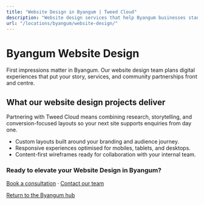 ```yaml
---
title: "Website Design in Byangum | Tweed Cloud"
description: "Website design services that help Byangum businesses stand out online."
url: "/locations/byangum/website-design/"
---
```


# Byangum Website Design

First impressions matter in Byangum. Our website design team plans digital experiences that put your story, services, and community partnerships front and centre.

## What our website design projects deliver

Partnering with Tweed Cloud means combining research, storytelling, and conversion-focused layouts so your next site supports enquiries from day one.

- Custom layouts built around your branding and audience journey.
- Responsive experiences optimised for mobiles, tablets, and desktops.
- Content-first wireframes ready for collaboration with your internal team.

### Ready to elevate your Website Design in Byangum?

[Book a consultation](/consultation/) · [Contact our team](/contact/)

[Return to the Byangum hub](/locations/byangum/)
